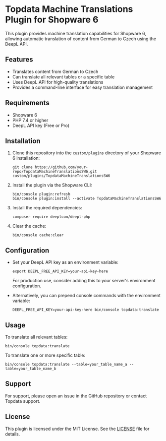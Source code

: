 # Topdata Machine Translations Plugin for Shopware 6

This plugin provides machine translation capabilities for Shopware 6, allowing automatic translation of content from German to Czech using the DeepL API.

## Features

- Translates content from German to Czech
- Can translate all relevant tables or a specific table
- Uses DeepL API for high-quality translations
- Provides a command-line interface for easy translation management

## Requirements

- Shopware 6
- PHP 7.4 or higher
- DeepL API key (Free or Pro)

## Installation

1. Clone this repository into the `custom/plugins` directory of your Shopware 6 installation:
   ```
   git clone https://github.com/your-repo/TopdataMachineTranslationsSW6.git custom/plugins/TopdataMachineTranslationsSW6
   ```

2. Install the plugin via the Shopware CLI:
   ```
   bin/console plugin:refresh
   bin/console plugin:install --activate TopdataMachineTranslationsSW6
   ```

3. Install the required dependencies:
   ```
   composer require deeplcom/deepl-php
   ```

4. Clear the cache:
   ```
   bin/console cache:clear
   ```

## Configuration

- Set your DeepL API key as an environment variable:
   ```
   export DEEPL_FREE_API_KEY=your-api-key-here
   ```
   For production use, consider adding this to your server's environment configuration.

- Alternatively, you can prepend console commands with the environment variable:
   ```
   DEEPL_FREE_API_KEY=your-api-key-here bin/console topdata:translate
   ```


## Usage

To translate all relevant tables:
```
bin/console topdata:translate
```

To translate one or more specific table:
```
bin/console topdata:translate --table=your_table_name_a --table=your_table_name_b
```

## Support

For support, please open an issue in the GitHub repository or contact Topdata support.

## License

This plugin is licensed under the MIT License. See the [LICENSE](LICENSE) file for details.
